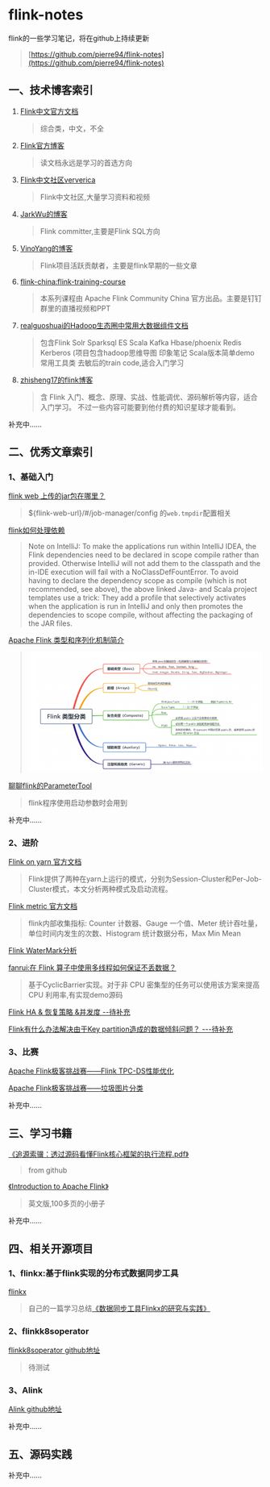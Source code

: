 # flink-notes
flink的一些学习笔记，将在github上持续更新
> [https://github.com/pierre94/flink-notes](https://github.com/pierre94/flink-notes)

## 一、技术博客索引
1. [Flink中文官方文档](https://flink.apache.org/zh/) 
    >综合类，中文，不全

2. [Flink官方博客](https://flink.apache.org/blog/)
    > 读文档永远是学习的首选方向

3. [Flink中文社区ververica](https://ververica.cn/)
    > Flink中文社区,大量学习资料和视频

4. [JarkWu的博客](http://wuchong.me/)
    > Flink committer,主要是Flink SQL方向

5. [VinoYang的博客](https://blog.csdn.net/yanghua_kobe/article/category/6170573)
   > Flink项目活跃贡献者，主要是flink早期的一些文章

6. [flink-china:flink-training-course](https://github.com/flink-china/flink-training-course)
   > 本系列课程由 Apache Flink Community China 官方出品。主要是钉钉群里的直播视频和PPT

7. [realguoshuai的Hadoop生态圈中常用大数据组件文档](https://github.com/realguoshuai/hadoop_study)
    >  包含Flink Solr Sparksql ES Scala Kafka Hbase/phoenix Redis Kerberos (项目包含hadoop思维导图 印象笔记 Scala版本简单demo 常用工具类 去敏后的train code,适合入门学习

8. [zhisheng17的flink博客](https://github.com/zhisheng17/flink-learning)
   > 含 Flink 入门、概念、原理、实战、性能调优、源码解析等内容，适合入门学习。 不过一些内容可能要到他付费的知识星球才能看到。



补充中……



## 二、优秀文章索引

### 1、基础入门

[flink web 上传的jar包在哪里？](http://www.54tianzhisheng.cn/2019/03/13/flink-job-jars/ )

> ${flink-web-url}/#/job-manager/config 的```web.tmpdir```配置相关 

[flink如何处理依赖](https://ci.apache.org/projects/flink/flink-docs-release-1.9/dev/projectsetup/dependencies.html)

> Note on IntelliJ: To make the applications run within IntelliJ IDEA, the Flink dependencies need to be declared in scope compile rather than provided. Otherwise IntelliJ will not add them to the classpath and the in-IDE execution will fail with a NoClassDefFountError. To avoid having to declare the dependency scope as compile (which is not recommended, see above), the above linked Java- and Scala project templates use a trick: They add a profile that selectively activates when the application is run in IntelliJ and only then promotes the dependencies to scope compile, without affecting the packaging of the JAR files.

[Apache Flink 类型和序列化机制简介](https://ververica.cn/developers/introduction-to-type-and-serialization-mechanisms/)

> ![Flink类型分类](./img/introduction-to-type-and-serialization-mechainisms-1.png)

[聊聊flink的ParameterTool](https://juejin.im/post/5c660f06e51d4501302e307c)

> flink程序使用启动参数时会用到



补充中……

### 2、进阶

[Flink on yarn 官方文档](https://ci.apache.org/projects/flink/flink-docs-master/zh/ops/deployment/yarn_setup.html#start-flink-session)

> Flink提供了两种在yarn上运行的模式，分别为Session-Cluster和Per-Job-Cluster模式，本文分析两种模式及启动流程。

[Flink metric 官方文档](https://ci.apache.org/projects/flink/flink-docs-release-1.9/monitoring/metrics.html)

> flink内部收集指标: Counter 计数器、Gauge 一个值、Meter 统计吞吐量，单位时间内发生的次数、Histogram 统计数据分布，Max Min Mean

[Flink WaterMark分析](https://juejin.im/post/5bf95810e51d452d705fef33)

[fanrui:在 Flink 算子中使用多线程如何保证不丢数据？](https://mp.weixin.qq.com/s/YWKw8jhTdaDoppkcoYYf7g)
>基于CyclicBarrier实现。对于非 CPU 密集型的任务可以使用该方案来提高 CPU 利用率,有实现demo源码


[Flink HA & 恢复策略 &并发度 --待补充]()

[Flink有什么办法解决由于Key partition造成的数据倾斜问题？ ---待补充]()

### 3、比赛

[Apache Flink极客挑战赛——Flink TPC-DS性能优化](https://tianchi.aliyun.com/competition/entrance/231742/introduction?spm=5176.12281949.1003.4.41af2448eCyOzJ)

[Apache Flink极客挑战赛——垃圾图片分类](https://tianchi.aliyun.com/competition/entrance/231743/introduction?spm=5176.12281949.1003.26.41af2448eCyOzJ)




补充中……


## 三、学习书籍
[《追源索骥：透过源码看懂Flink核心框架的执行流程.pdf》](./books/追源索骥：透过源码看懂Flink核心框架的执行流程.pdf)
>from github

[《Introduction to Apache Flink》](./books/Introduction_to_Apache_Flink.pdf)
>英文版,100多页的小册子

补充中……

## 四、相关开源项目

### 1、flinkx:基于flink实现的分布式数据同步工具
[flinkx](https://github.com/DTStack/flinkx)


> 自己的一篇学习总结[《数据同步工具Flinkx的研究与实践》](https://blog.csdn.net/u013128262/article/details/103510510)

### 2、flinkk8soperator
[flinkk8soperator github地址](https://github.com/lyft/flinkk8soperator)
> 待测试

### 3、Alink
[Alink github地址](https://github.com/alibaba/Alink)


补充中……

## 五、源码实践

补充中……